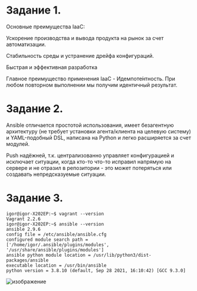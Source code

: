 Задание 1.
=====================

Основные преимущества IaaC:

  Ускорение производства и вывода продукта на рынок за счет автоматизации.
  
  Стабильность среды и устранение дрейфа конфигураций.
  
  Быстрая и эффективная разработка

Главное преимущество применения IaaC - Идемпоте́нтность. При любом повторном выполнении мы получим идентичный результат.

Задание 2.
====================

Ansible отличается простотой использования, имеет безагентную архитектуру (не требует установки агента/клиента на целевую систему) и YAML-подобный DSL, написана на Python и легко расширяется за счет модулей.

Push надёжней, т.к. централизованно управляет конфигурацией и исключает ситуации, когда кто-то что-то исправил напрямую на сервере и не отразил в репозитории - это может потеряться или создавать непредсказуемые ситуации.

Задание 3.
==================

    igor@igor-X202EP:~$ vagrant --version
    Vagrant 2.2.6
    igor@igor-X202EP:~$ ansible --version
    ansible 2.9.6
    config file = /etc/ansible/ansible.cfg
    configured module search path = ['/home/igor/.ansible/plugins/modules', '/usr/share/ansible/plugins/modules']
    ansible python module location = /usr/lib/python3/dist-packages/ansible
    executable location = /usr/bin/ansible
    python version = 3.8.10 (default, Sep 28 2021, 16:10:42) [GCC 9.3.0]
![изображение](https://user-images.githubusercontent.com/60341565/150940412-53adacb5-f08f-49ca-8c0f-bdd0744da233.png)
